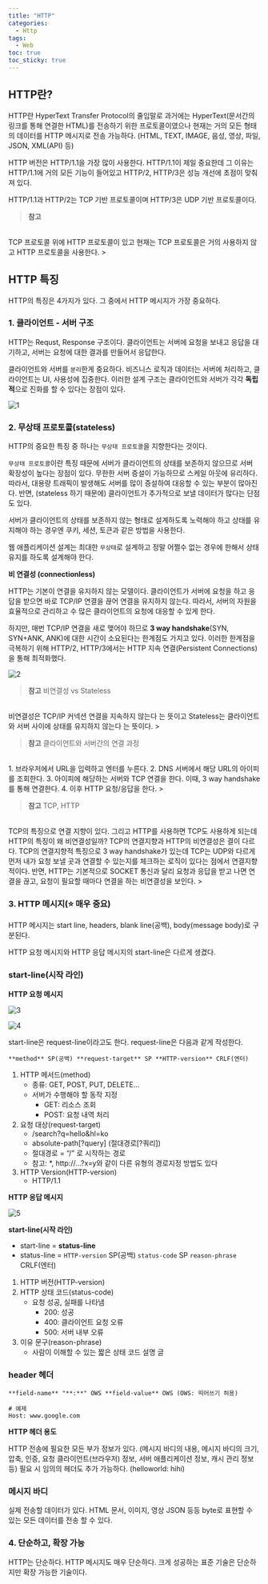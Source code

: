 ```yaml
---
title: "HTTP"
categories:
  - Http
tags:
  - Web
toc: true
toc_sticky: true
---
```


## HTTP란?

HTTP란 HyperText Transfer Protocol의 줄임말로 과거에는 HyperText(문서간의 링크를 통해 연결한 HTML)를 전송하기 위한 프로토콜이였으나 현재는 거의 모든 형태의 데이터를 HTTP 메시지로 전송 가능하다. (HTML, TEXT, IMAGE, 음성, 영상, 파일, JSON, XML(API) 등)

HTTP 버전은 HTTP/1.1을 가장 많이 사용한다. HTTP/1.1이 제일 중요한데 그 이유는 HTTP/1.1에 거의 모든 기능이 들어있고 HTTP/2, HTTP/3은 성능 개선에 초점이 맞춰져 있다.

HTTP/1.1과 HTTP/2는 TCP 기반 프로토콜이며 HTTP/3은 UDP 기반 프로토콜이다.

> **참고**
<br>
TCP 프로토콜 위에 HTTP 프로토콜이 있고 현재는 TCP 프로토콜은 거의 사용하지 않고 HTTP 프로토콜을 사용한다.
> 

## HTTP 특징

HTTP의 특징은 4가지가 있다. 그 중에서 HTTP 메시지가 가장 중요하다.

### 1. 클라이언트 - 서버 구조

HTTP는 Requst, Response 구조이다. 클라이언트는 서버에 요청을 보내고 응답을 대기하고, 서버는 요청에 대한 결과를 만들어서 응답한다.

클라이언트와 서버를 `분리`한게 중요하다. 비즈니스 로직과 데이터는 서버에 처리하고, 클라이언트는 UI, 사용성에 집중한다. 이러한 설계 구조는 클라이언트와 서버가 각각 **독립적**으로 진화를 할 수 있다는 장점이 있다.

![1](https://user-images.githubusercontent.com/79130276/209968165-4d4b2df2-ba0f-478e-bbad-7b6ed4681c43.png)

### 2. 무상태 프로토콜(stateless)

HTTP의 중요한 특징 중 하나는 `무상태 프로토콜`을 지향한다는 것이다. 

`무상태 프로토콜`이란 특징 때문에 서버가 클라이언트의 상태를 보존하지 않으므로 서버 확장성이 높다는 장점이 있다. 무한한 서버 증설이 가능하므로 스케일 아웃에 유리하다. 따라서, 대용량 트래픽이 발생해도 서버를 많이 증설하여 대응할 수 있는 부분이 많아진다. 반면, (stateless 하기 때문에) 클라이언트가 추가적으로 보낼 데이터가 많다는 단점도 있다.

서버가 클라이언트의 상태를 보존하지 않는 형태로 설계하도록 노력해야 하고 상태를 유지해야 하는 경우엔 쿠키, 세션, 토큰과 같은 방법을 사용한다.

웹 애플리케이션 설계는 최대한 `무상태`로 설계하고 정말 어쩔수 없는 경우에 한해서 상태유지를 하도록 설계해야 한다.

**비 연결성 (connectionless)**

HTTP는 기본이 연결을 유지하지 않는 모델이다. 클라이언트가 서버에 요청을 하고 응답을 받으면 바로 TCP/IP 연결을 끊어 연결을 유지하지 않는다. 따라서, 서버의 자원을 효율적으로 관리하고 수 많은 클라이언트의 요청에 대응할 수 있게 한다. 

하지만, 매번 TCP/IP 연결을 새로 맺어야 하므로 **3 way handshake**(SYN, SYN+ANK, ANK)에 대한 시간이 소요된다는 한계점도 가지고 있다. 이러한 한계점을 극복하기 위해 HTTP/2, HTTP/3에서는 HTTP 지속 연결(Persistent Connections)을 통해 최적화했다.

![2](https://user-images.githubusercontent.com/79130276/209968170-5c99d479-dc7b-4ee3-89c2-f6c1cfd881c1.png)

> **참고** 비연결성 vs Stateless
<br>
비연결성은 TCP/IP 커넥션 연결을 지속하지 않는다 는 뜻이고 Stateless는 클라이언트와 서버 사이에 상태를 유지하지 않는다 는 뜻이다.
> 

> **참고** 클라이언트와 서버간의 연결 과정
<br>
1. 브라우저에서 URL을 입력하고 엔터를 누른다.
2. DNS 서버에서 해당 URL의 아이피를 조회한다. 
3. 아이피에 해당하는 서버와 TCP 연결을 한다. 이때, 3 way handshake를 통해 연결한다.
4. 이후 HTTP 요청/응답을 한다.
> 

> **참고** TCP, HTTP
<br>
TCP의 특징으로 연결 지향이 있다. 그리고 HTTP를 사용하면 TCP도 사용하게 되는데 HTTP의 특징이 왜 비연결성일까? TCP의 연결지향과 HTTP의 비연결성은 결이 다르다.
TCP의 연결지향적 특징으로 3 way handshake가 있는데 TCP는 UDP와 다르게 먼저 내가 요청 보낼 곳과 연결할 수 있는지를 체크하는 로직이 있다는 점에서 연결지향적이다. 
반면, HTTP는 기본적으로 SOCKET 통신과 달리 요청과 응답을 받고 나면 연결을 끊고, 요청이 필요할 때마다 연결을 하는 비연결성을 보인다.
> 

### 3. HTTP 메시지(⭐ 매우 중요)

HTTP 메시지는 start line, headers, blank line(공백), body(message body)로 구분된다.

HTTP 요청 메시지와 HTTP 응답 메시지의 start-line은 다르게 생겼다.

### start-line(시작 라인)

**HTTP 요청 메시지**

![3](https://user-images.githubusercontent.com/79130276/209968175-46a6088f-2d1c-44a8-9e67-3b9ad8e64502.png)

![4](https://user-images.githubusercontent.com/79130276/209968178-4020ae40-9daa-47cb-8cae-95d96e9027fd.png)

start-line은 request-line이라고도 한다. request-line은 다음과 같게 작성한다.

```
**method** SP(공백) **request-target** SP **HTTP-version** CRLF(엔터)
```

1. HTTP 메서드(method)
    - 종류: GET, POST, PUT, DELETE...
    - 서버가 수행해야 할 동작 지정
        - GET: 리소스 조회
        - POST: 요청 내역 처리
2. 요청 대상(request-target)
    - /search?q=hello&hl=ko
    - absolute-path[?query] (절대경로[?쿼리])
    - 절대경로 = “/” 로 시작하는 경로
    - 참고: *, http://…?x=y와 같이 다른 유형의 경로지정 방법도 있다
3. HTTP Version(HTTP-version)
    - HTTP/1.1

**HTTP 응답 메시지** 

![5](https://user-images.githubusercontent.com/79130276/209968180-410e6d8a-07e2-44d6-b61a-24cfe9363244.png)

**start-line(시작 라인)**

- start-line = **status-line**
- status-line = `HTTP-version` SP(공백) `status-code` SP `reason-phrase` CRLF(엔터)

1. HTTP 버전(HTTP-version)
2. HTTP 상태 코드(status-code)
    - 요청 성공, 실패를 나타냄
        - 200: 성공
        - 400: 클라이언트 요청 오류
        - 500: 서버 내부 오류
3. 이유 문구(reason-phrase)
    - 사람이 이해할 수 있는 짧은 상태 코드 설명 글

### header 헤더

```
**field-name** "**:**" OWS **field-value** OWS (OWS: 띄어쓰기 허용)

# 예제
Host: www.google.com
```

**HTTP 헤더 용도**

HTTP 전송에 필요한 모든 부가 정보가 있다. (메시지 바디의 내용, 메시지 바디의 크기, 압축, 인증, 요청 클라이언트(브라우저) 정보, 서버 애플리케이션 정보, 캐시 관리 정보 등) 필요 시 임의의 헤더도 추가 가능하다. (helloworld: hihi)

### 메시지 바디

실제 전송할 데이터가 있다. HTML 문서, 이미지, 영상 JSON 등등 byte로 표현할 수 있는 모든 데이터를 전송 할 수 있다.

### 4. 단순하고, 확장 가능

HTTP는 단순하다. HTTP 메시지도 매우 단순하다. 크게 성공하는 표준 기술은 단순하지만 확장 가능한 기술이다.